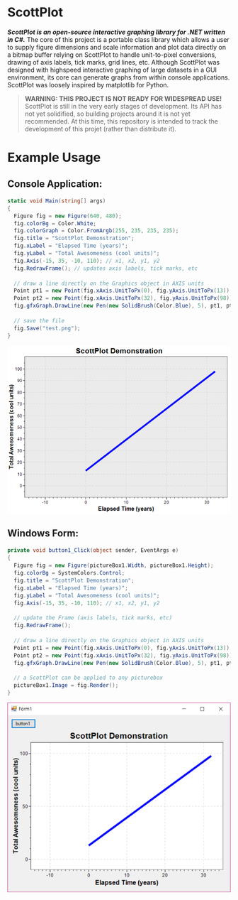 # ScottPlot

***ScottPlot is an open-source interactive graphing library for .NET written in C#.*** The core of this project is a portable class library which allows a user to supply figure dimensions and scale information and plot data directly on a bitmap buffer relying on ScottPlot to handle unit-to-pixel conversions, drawing of axis labels, tick marks, grid lines, etc. Although ScottPlot was designed with highspeed interactive graphing of large datasets in a GUI environment, its core can generate graphs from within console applications. ScottPlot was loosely inspired by matplotlib for Python.

> **WARNING: THIS PROJECT IS NOT READY FOR WIDESPREAD USE!** ScottPlot is still in the very early stages of development. Its API has not yet solidified, so building projects around it is not yet recommended. At this time, this repository is intended to track the development of this projet (rather than distribute it).

# Example Usage

## Console Application:
```C#
static void Main(string[] args)
{
  Figure fig = new Figure(640, 480);
  fig.colorBg = Color.White;
  fig.colorGraph = Color.FromArgb(255, 235, 235, 235);
  fig.title = "ScottPlot Demonstration";
  fig.xLabel = "Elapsed Time (years)";
  fig.yLabel = "Total Awesomeness (cool units)";
  fig.Axis(-15, 35, -10, 110); // x1, x2, y1, y2
  fig.RedrawFrame(); // updates axis labels, tick marks, etc

  // draw a line directly on the Graphics object in AXIS units
  Point pt1 = new Point(fig.xAxis.UnitToPx(0), fig.yAxis.UnitToPx(13));
  Point pt2 = new Point(fig.xAxis.UnitToPx(32), fig.yAxis.UnitToPx(98));
  fig.gfxGraph.DrawLine(new Pen(new SolidBrush(Color.Blue), 5), pt1, pt2);

  // save the file
  fig.Save("test.png");
}
```

<img src="/doc/test.png" width="640">


## Windows Form:
```C#
private void button1_Click(object sender, EventArgs e)
{
  Figure fig = new Figure(pictureBox1.Width, pictureBox1.Height);
  fig.colorBg = SystemColors.Control;
  fig.title = "ScottPlot Demonstration";
  fig.xLabel = "Elapsed Time (years)";
  fig.yLabel = "Total Awesomeness (cool units)";
  fig.Axis(-15, 35, -10, 110); // x1, x2, y1, y2

  // update the Frame (axis labels, tick marks, etc)
  fig.RedrawFrame();

  // draw a line directly on the Graphics object in AXIS units
  Point pt1 = new Point(fig.xAxis.UnitToPx(0), fig.yAxis.UnitToPx(13));
  Point pt2 = new Point(fig.xAxis.UnitToPx(32), fig.yAxis.UnitToPx(98));
  fig.gfxGraph.DrawLine(new Pen(new SolidBrush(Color.Blue), 5), pt1, pt2);

  // a ScottPlot can be applied to any picturebox
  pictureBox1.Image = fig.Render();
}
```

<img src="/doc/demo-gui.png" width="531">
